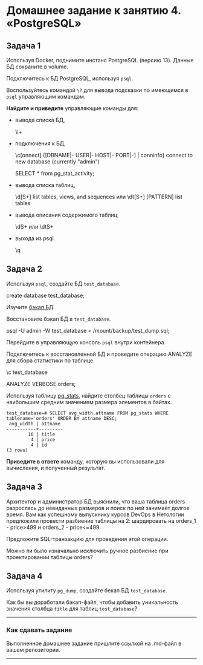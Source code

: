 # Домашнее задание к занятию 4. «PostgreSQL»

## Задача 1

Используя Docker, поднимите инстанс PostgreSQL (версию 13). Данные БД сохраните в volume.

Подключитесь к БД PostgreSQL, используя `psql`.

Воспользуйтесь командой `\?` для вывода подсказки по имеющимся в `psql` управляющим командам.

**Найдите и приведите** управляющие команды для:

- вывода списка БД,
  
  \l+
  
- подключения к БД,
  
  \c[onnect] {[DBNAME|- USER|- HOST|- PORT|-] | conninfo}
                         connect to new database (currently "admin")
    
  SELECT * from pg_stat_activity;

- вывода списка таблиц,
  
  \d[S+] list tables, views, and sequences или
\dt[S+] [PATTERN] list tables

- вывода описания содержимого таблиц,
  
  \dS+ или \dtS+
  
- выхода из psql.
  
  \q

## Задача 2

Используя `psql`, создайте БД `test_database`.  


create database test_database;


Изучите [бэкап БД](https://github.com/netology-code/virt-homeworks/tree/virt-11/06-db-04-postgresql/test_data).

Восстановите бэкап БД в `test_database`.


psql -U admin -W test_database < /mount/backup/test_dump.sql;  


Перейдите в управляющую консоль `psql` внутри контейнера.

Подключитесь к восстановленной БД и проведите операцию ANALYZE для сбора статистики по таблице.

 \c test_database  

 ANALYZE VERBOSE orders;



Используя таблицу [pg_stats](https://postgrespro.ru/docs/postgresql/12/view-pg-stats), найдите столбец таблицы `orders` 
с наибольшим средним значением размера элементов в байтах.  

~~~
test_database=# SELECT avg_width,attname FROM pg_stats WHERE tablename='orders' ORDER BY attname DESC;
 avg_width | attname 
-----------+---------
        16 | title
         4 | price
         4 | id
(3 rows)
~~~

**Приведите в ответе** команду, которую вы использовали для вычисления, и полученный результат.

## Задача 3

Архитектор и администратор БД выяснили, что ваша таблица orders разрослась до невиданных размеров и
поиск по ней занимает долгое время. Вам как успешному выпускнику курсов DevOps в Нетологии предложили
провести разбиение таблицы на 2: шардировать на orders_1 - price>499 и orders_2 - price<=499.

Предложите SQL-транзакцию для проведения этой операции.

Можно ли было изначально исключить ручное разбиение при проектировании таблицы orders?

## Задача 4

Используя утилиту `pg_dump`, создайте бекап БД `test_database`.

Как бы вы доработали бэкап-файл, чтобы добавить уникальность значения столбца `title` для таблиц `test_database`?

---

### Как cдавать задание

Выполненное домашнее задание пришлите ссылкой на .md-файл в вашем репозитории.

---


